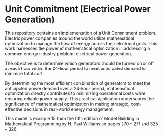 # Unit Commitment (Electrical Power Generation)

This repository contains an implementation of a Unit Commitment problem. Electric power companies around the world utilize mathematical optimization to manage the flow of energy across their electrical grids. This work harnesses the power of mathematical optimization in addressing a common energy industry problem: electrical power generation. 

The objective is to determine which generators should be turned on or off at each hour within the 24-hour period to meet anticipated demand to minimize total cost.

By determining the most efficient combination of generators to meet the anticipated power demand over a 24-hour period, mathematical optimization directly contributes to minimizing operational costs while ensuring reliable power supply. This practical application underscores the significance of mathematical optimization in making strategic, cost-effective decisions in real-world energy management.

This model is example 15 from the fifth edition of Model Building in Mathematical Programming by H. Paul Williams on pages 270 – 271 and 325 – 326.
